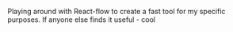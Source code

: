 Playing around with React-flow to create a fast tool for my specific purposes. If anyone else finds it useful - cool
